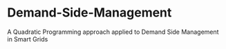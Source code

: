 # Demand-Side-Management
A Quadratic Programming approach applied to Demand Side Management in Smart Grids
